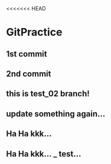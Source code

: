 <<<<<<< HEAD
# GitPractice

## 1st commit

## 2nd commit

## this is test_02 branch!

## update something again...

## Ha Ha kkk...

## Ha Ha kkk... _ test...
